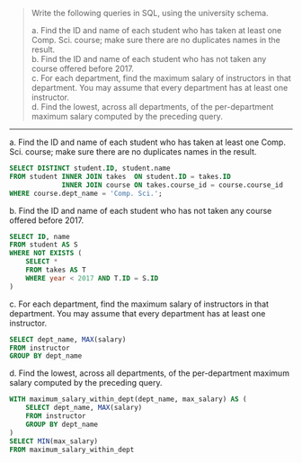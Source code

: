 > Write the following queries in SQL, using the university schema. 
> 
> a. Find the ID and name of each student who has taken at least one Comp. Sci. 
> course; make sure there are no duplicates names in the result. <br> 
> b. Find the ID and name of each student who has not taken any course offered 
> before 2017. <br>
> c. For each department, find the maximum salary of instructors in that
> department. You may assume that every department has at least one instructor. <br>
> d. Find the lowest, across all departments, of the per-department 
> maximum salary computed by the preceding query. 

--------------------------------

a. Find the ID and name of each student who has taken at least one Comp. Sci. 
course; make sure there are no duplicates names in the result.

```sql
SELECT DISTINCT student.ID, student.name
FROM student INNER JOIN takes  ON student.ID = takes.ID 
             INNER JOIN course ON takes.course_id = course.course_id
WHERE course.dept_name = 'Comp. Sci.';
```

b. Find the ID and name of each student who has not taken any course offered 
before 2017.

```sql
SELECT ID, name 
FROM student AS S
WHERE NOT EXISTS (
    SELECT * 
    FROM takes AS T
    WHERE year < 2017 AND T.ID = S.ID 
)
```

c. For each department, find the maximum salary of instructors in that
department. You may assume that every department has at least one instructor.

```sql
SELECT dept_name, MAX(salary)
FROM instructor
GROUP BY dept_name 
```

d. Find the lowest, across all departments, of the per-department 
maximum salary computed by the preceding query. 

```sql
WITH maximum_salary_within_dept(dept_name, max_salary) AS (
    SELECT dept_name, MAX(salary)
    FROM instructor
    GROUP BY dept_name 
) 
SELECT MIN(max_salary) 
FROM maximum_salary_within_dept
```
